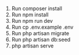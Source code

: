 1. Run composer install
2. Run npm install
3. Run npm run dev
4. Run cp .env.example .env
6. Run php artisan migrate
7. Run php artisan db:seed
8. php artisan serve
